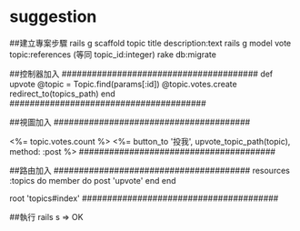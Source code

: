 # suggestion

##建立專案步驟
rails g scaffold topic title description:text
rails g model vote topic:references (等同 topic_id:integer)
rake db:migrate

##控制器加入
  #######################################
  def upvote
    @topic = Topic.find(params[:id])
    @topic.votes.create
    redirect_to(topics_path)
  end
  #######################################

##視圖加入
  #######################################
<td><%= topic.votes.count %></td>
<td><%= button_to '投我', upvote_topic_path(topic), method: :post %></td>
  #######################################
  
##路由加入
  #######################################
 resources :topics do
    member do
      post 'upvote'
    end 
  end 

  root 'topics#index'
  #######################################
  
##執行
rails s  => OK
